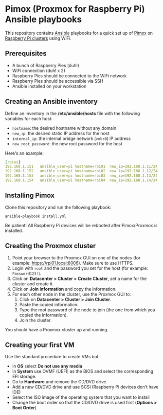 # Pimox (Proxmox for Raspberry Pi) Ansible playbooks

This repository contains [Ansible](https://www.ansible.com) playbooks for a quick set up of [Pimox](https://github.com/pimox/pimox7) on [Raspberry Pi clusters](https://dzone.com/articles/building-a-24-core-raspberry-pi-cluster-from-scrat) using WiFi.

## Prerequisites

- A bunch of Raspberry Pies (duh!)
- WiFi connection (duh! x 2)
- Raspberry Pies should be connected to the WiFi network
- Raspberry Pies should be accessible via SSH
- Ansible installed on your workstation

## Creating an Ansible inventory

Define an inventory in the __/etc/ansible/hosts__ file with the following variables for each host:

- `hostname`: the desired hostname without any domain
- `new_ip`: the desired static IP address for the host
- `internal_ip`: the internal bridge network (`vmbr0`) IP address
- `new_root_password`: the new root password for the host

Here's an example:

```yml
[rpies]
192.168.1.151	ansible_user=pi	hostname=rpi01	new_ip=192.168.1.11/24	internal_ip=10.10.10.11	new_root_password=PiPassword123!
192.168.1.152	ansible_user=pi	hostname=rpi02	new_ip=192.168.1.12/24	internal_ip=10.10.10.12	new_root_password=PiPassword123!
192.168.1.153	ansible_user=pi	hostname=rpi03	new_ip=192.168.1.13/24	internal_ip=10.10.10.13	new_root_password=PiPassword123!
192.168.1.154	ansible_user=pi	hostname=rpi04	new_ip=192.168.1.14/24	internal_ip=10.10.10.14	new_root_password=PiPassword123!
```

## Installing Pimox

Clone this repository and run the following playbook:

```shell
ansible-playbook install.yml
```

Be patient! All Raspberry Pi devices will be rebooted after Pimox/Proxmox is installed.

## Creating the Proxmox cluster

1. Point your browser to the Proxmox GUI on one of the nodes (for example: https://rpi01.local:8006). Make sure to use HTTPS.
2. Login with `root` and the password you set for the host (for example: `Password123!`).
3. Click on __Datacenter > Cluster > Create Cluster__, set a name for the cluster and create it.
4. Click on __Join Information__ and copy the information.
5. For each other node in the cluster, use the Proxmox GUI to:
   1. Click on __Datacenter > Cluster > Join Cluster__.
   2. Paste the copied information.
   3. Type the root password of the node to join (the one from which you copied the information).
   4. Join the cluster.

You should have a Proxmox cluster up and running.

## Creating your first VM

Use the standard procedure to create VMs but:

- In __OS__ select __Do not use any media__
- In __System__ use OVMF (UEFI) as the BIOS and select the corresponding EFI storage.
- Go to __Hardware__ and remove the CD/DVD drive.
- Add a new CD/DVD drive and use SCSI (Raspberry Pi devices don't have IDE)
- Select the ISO image of the operating system that you want to install
- Change the boot order so that the CD/DVD drive is used first (__Options > Boot Order__)
